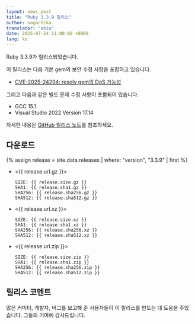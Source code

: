 ```yaml
---
layout: news_post
title: "Ruby 3.3.9 릴리스"
author: nagachika
translator: "shia"
date: 2025-07-24 11:00:00 +0000
lang: ko
---
```


Ruby 3.3.9가 릴리스되었습니다.

이 릴리스는 다음 기본 gem의 보안 수정 사항을 포함하고 있습니다.

* [CVE-2025-24294: resolv gem의 DoS 가능성](https://www.ruby-lang.org/ko/news/2025/07/08/dos-resolv-cve-2025-24294/)

그리고 다음과 같은 빌드 문제 수정 사항이 포함되어 있습니다.

* GCC 15.1
* Visual Studio 2022 Version 17.14

자세한 내용은 [GitHub 릴리스 노트](https://github.com/ruby/ruby/releases/tag/v3_3_9)를 참조하세요.

## 다운로드

{% assign release = site.data.releases | where: "version", "3.3.9" | first %}

* <{{ release.url.gz }}>

      SIZE: {{ release.size.gz }}
      SHA1: {{ release.sha1.gz }}
      SHA256: {{ release.sha256.gz }}
      SHA512: {{ release.sha512.gz }}

* <{{ release.url.xz }}>

      SIZE: {{ release.size.xz }}
      SHA1: {{ release.sha1.xz }}
      SHA256: {{ release.sha256.xz }}
      SHA512: {{ release.sha512.xz }}

* <{{ release.url.zip }}>

      SIZE: {{ release.size.zip }}
      SHA1: {{ release.sha1.zip }}
      SHA256: {{ release.sha256.zip }}
      SHA512: {{ release.sha512.zip }}

## 릴리스 코멘트

많은 커미터, 개발자, 버그를 보고해 준 사용자들이 이 릴리스를 만드는 데 도움을 주었습니다.
그들의 기여에 감사드립니다.

